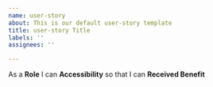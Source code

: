 ```yaml
---
name: user-story
about: This is our default user-story template
title: user-story Title
labels: ''
assignees: ''

---
```


As a **Role** I can **Accessibility** so that I can **Received Benefit**
